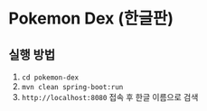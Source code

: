 # Pokemon Dex (한글판)

## 실행 방법
1. `cd pokemon-dex`
2. `mvn clean spring-boot:run`
3. `http://localhost:8080` 접속 후 한글 이름으로 검색

